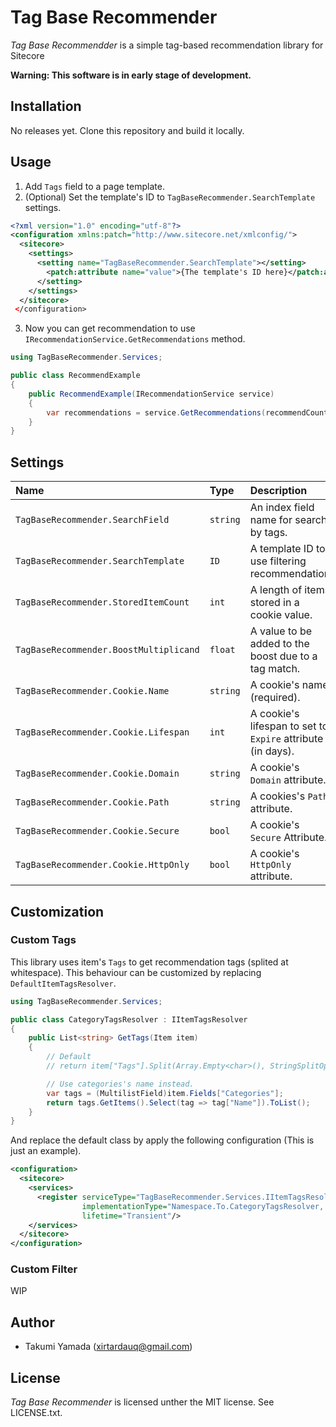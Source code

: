# Tag Base Recommender
*Tag Base Recommendder* is a simple tag-based recommendation library for Sitecore

**Warning: This software is in early stage of development.**

## Installation
No releases yet. Clone this repository and build it locally.

## Usage
1. Add `Tags` field to a page template.
1. (Optional) Set the template's ID to `TagBaseRecommender.SearchTemplate` settings.
```xml
<?xml version="1.0" encoding="utf-8"?>
<configuration xmlns:patch="http://www.sitecore.net/xmlconfig/">
  <sitecore>
    <settings>
      <setting name="TagBaseRecommender.SearchTemplate"></setting>
        <patch:attribute name="value">{The template's ID here}</patch:attribute>
      </setting>
    </settings>
  </sitecore>
 </configuration>
```
3. Now you can get recommendation to use `IRecommendationService.GetRecommendations` method.

```csharp
using TagBaseRecommender.Services;

public class RecommendExample
{
    public RecommendExample(IRecommendationService service)
    {
        var recommendations = service.GetRecommendations(recommendCount: 10);
    }
}
```

## Settings
|Name|Type|Description|Default|
|:-|:-|:-|:-|
|`TagBaseRecommender.SearchField`|`string`|An index field name for search by tags.|`_content`|
|`TagBaseRecommender.SearchTemplate`|`ID`|A template ID to use filtering recommendation. |empty (All templates)|
|`TagBaseRecommender.StoredItemCount`|`int`|A length of items stored in a cookie value.|`20`|
|`TagBaseRecommender.BoostMultiplicand`|`float`|A value to be added to the boost due to a tag match.|`1`|
|`TagBaseRecommender.Cookie.Name`|`string`|A cookie's name (required).|`tagbaserec_items`|
|`TagBaseRecommender.Cookie.Lifespan`|`int`|A cookie's lifespan to set to `Expire` attribute (in days).|`30`|
|`TagBaseRecommender.Cookie.Domain`|`string`|A cookie's `Domain` attribute.|empty|
|`TagBaseRecommender.Cookie.Path`|`string`|A cookies's `Path` attribute.|`/`|
|`TagBaseRecommender.Cookie.Secure`|`bool`|A cookie's `Secure` Attribute.|`true`|
|`TagBaseRecommender.Cookie.HttpOnly`|`bool`|A cookie's `HttpOnly` attribute.|`true`|


## Customization
### Custom Tags
This library uses item's `Tags` to get recommendation tags (splited at whitespace). This behaviour can be customized by replacing `DefaultItemTagsResolver`.

```csharp
using TagBaseRecommender.Services;

public class CategoryTagsResolver : IItemTagsResolver
{
    public List<string> GetTags(Item item)
    {
        // Default
        // return item["Tags"].Split(Array.Empty<char>(), StringSplitOptions.RemoveEmptyEntries).ToList();

        // Use categories's name instead.
        var tags = (MultilistField)item.Fields["Categories"];
        return tags.GetItems().Select(tag => tag["Name"]).ToList();
    }
}
```

And replace the default class by apply the following configuration (This is just an example).

```xml
<configuration>
  <sitecore>
    <services>
      <register serviceType="TagBaseRecommender.Services.IItemTagsResolver, TagBaseRecommender"
                implementationType="Namespace.To.CategoryTagsResolver, AssemblyName"
                lifetime="Transient"/>
    </services>
  </sitecore>
</configuration>
```

### Custom Filter
WIP

## Author
- Takumi Yamada (xirtardauq@gmail.com)

## License
*Tag Base Recommender* is licensed unther the MIT license. See LICENSE.txt.